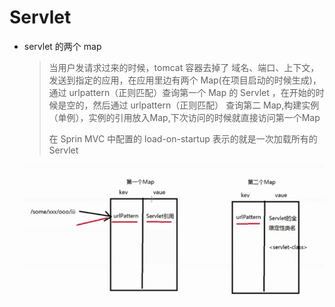 # Servlet

- servlet 的两个 map

  > 当用户发请求过来的时候，tomcat 容器去掉了 域名、端口、上下文，发送到指定的应用，在应用里边有两个 Map(在项目启动的时候生成)，通过 urlpattern（正则匹配）查询第一个 Map 的 Servlet ，在开始的时候是空的，然后通过 urlpattern（正则匹配） 查询第二 Map,构建实例（单例），实例的引用放入Map,下次访问的时候就直接访问第一个Map
  >
  > 在 Sprin MVC 中配置的 load-on-startup 表示的就是一次加载所有的 Servlet

  ![](imgs/1.png)